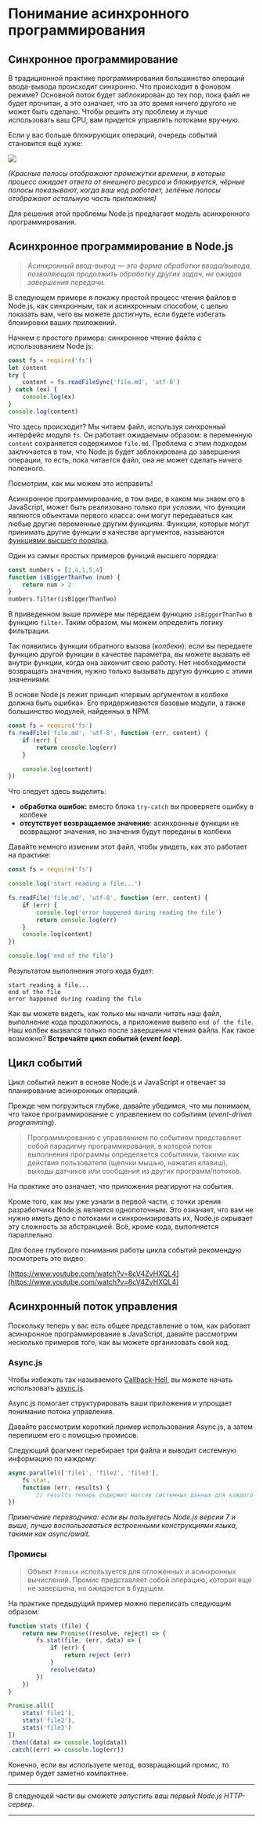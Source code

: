 # Понимание асинхронного программирования

## Синхронное программирование

В традиционной практике программирования большинство операций ввода-вывода происходит синхронно. 
Что происходит в фоновом режиме? Основной поток будет заблокирован до тех пор, пока файл не будет прочитан, а это означает, что за это время ничего другого не может быть сделано. Чтобы решить эту проблему и лучше использовать ваш CPU, вам придется управлять потоками вручную.

Если у вас больше блокирующих операций, очередь событий становится ещё хуже:

![](NodeHeroEbook-TheComplete-009.jpg)

*(Красные полосы отображают промежутки времени, в которые процесс ожидает ответа от внешнего ресурса и блокируется, чёрные полосы показывают, когда ваш код работает, зелёные полосы отображают остальную часть приложения)*

Для решения этой проблемы Node.js предлагает модель асинхронного программирования.

## Асинхронное программирование в Node.js

> *Асинхронный ввод-вывод — это форма обработки ввода/вывода, позволяющая продолжить обработку других задач, не ожидая завершения передачи.*

В следующем примере я покажу простой процесс чтения файлов в Node.js, как синхронным, так и асинхронным способом, с целью показать вам, чего вы можете достигнуть, если будете избегать блокировки ваших приложений.

Начнем с простого примера: синхронное чтение файла с использованием Node.js:

```javascript
const fs = require('fs')
let content
try {
    content = fs.readFileSync('file.md', 'utf-8')
} catch (ex) {
    console.log(ex)
}
console.log(content)
```

Что здесь происходит? Мы читаем файл, используя синхронный интерфейс модуля `fs`. Он работает ожидаемым образом: в переменную `content` сохраняется содержимое `file.md`. Проблема с этим подходом заключается в том, что Node.js будет заблокирована до завершения операции, то есть, пока читается файл, она не может сделать ничего полезного.

Посмотрим, как мы можем это исправить!

Асинхронное программирование, в том виде, в каком мы знаем его в JavaScript, может быть реализовано только при условии, что функции являются объектами первого класса: они могут передаваться как любые другие переменные другим функциям. Функции, которые могут принимать другие функции в качестве аргументов, называются [функциями высшего порядка](https://blog.risingstack.com/functional-ui-and-components-as-higher-order-functions/).

Один из самых простых примеров функций высшего порядка:

```javascript
const numbers = [2,4,1,5,4]
function isBiggerThanTwo (num) {
    return num > 2
}
numbers.filter(isBiggerThanTwo)
```

В приведенном выше примере мы передаем функцию `isBiggerThanTwo` в функцию `filter`. Таким образом, мы можем определить логику фильтрации.

Так появились функции обратного вызова (*колбеки*): если вы передаете функцию другой функции в качестве параметра, вы можете вызвать её внутри функции, когда она закончит свою работу. Нет необходимости возвращать значения, нужно только вызывать другую функцию с этими значениями.

В основе Node.js лежит принцип «первым аргументом в колбеке должна быть ошибка». Его придерживаются базовые модули, а также большинство модулей, найденных в NPM.

```javascript
const fs = require('fs')
fs.readFile('file.md', 'utf-8', function (err, content) {
    if (err) {
        return console.log(err)
    }

    console.log(content)
})
```

Что следует здесь выделить:

* **обработка ошибок:** вместо блока `try-catch` вы проверяете ошибку в колбеке
* **отсутствует возвращаемое значение**: асинхронные функции не возвращают значения, но значения будут переданы в колбеки

Давайте немного изменим этот файл, чтобы увидеть, как это работает на практике:

```javascript
const fs = require('fs')

console.log('start reading a file...')

fs.readFile('file.md', 'utf-8', function (err, content) {
    if (err) {
        console.log('error happened during reading the file')
        return console.log(err)
    }
    console.log(content)
})

console.log('end of the file')
```

Результатом выполнения этого кода будет:

```
start reading a file...
end of the file
error happened during reading the file
```

Как вы можете видеть, как только мы начали читать наш файл, выполнение кода продолжилось, а приложение вывело `end of the file`. Наш колбек вызвался только после завершения чтения файла. Как такое возможно? **Встречайте цикл событий (*event loop*).**

## Цикл событий

Цикл событий лежит в основе Node.js и JavaScript и отвечает за планирование асинхронных операций.

Прежде чем погрузиться глубже, давайте убедимся, что мы понимаем, что такое программирование с управлением по событиям (*event-driven programming*).

> Программирование с управлением по событиям представляет собой парадигму программирования, в которой поток выполнения программы определяется событиями, такими как действия пользователя (щелчки мышью, нажатия клавиш), выходы датчиков или сообщения из других программ/потоков.

На практике это означает, что приложения реагируют на события.

Кроме того, как мы уже узнали в первой части, с точки зрения разработчика Node.js является однопоточным. Это означает, что вам не нужно иметь дело с потоками и синхронизировать их, Node.js скрывает эту сложность за абстракцией. Всё, кроме кода, выполняется параллельно.

Для более глубокого понимания работы цикла событий рекомендую посмотреть это видео:

[https://www.youtube.com/watch?v=8cV4ZvHXQL4](https://www.youtube.com/watch?v=8cV4ZvHXQL4)

## Асинхронный поток управления

Поскольку теперь у вас есть общее представление о том, как работает асинхронное программирование в JavaScript, давайте рассмотрим несколько примеров того, как вы можете организовать свой код.

### Async.js

Чтобы избежать так называемого [Callback-Hell](http://callbackhell.com/), вы можете начать использовать [async.js](https://github.com/caolan/async).

Async.js помогает структурировать ваши приложения и упрощает понимание потока управления.

Давайте рассмотрим короткий пример использования Async.js, а затем перепишем его с помощью промисов.

Следующий фрагмент перебирает три файла и выводит системную информацию по каждому:

```javascript
async.parallel(['file1', 'file2', 'file3'],
    fs.stat,
    function (err, results) {
        // results теперь содержит массив системных данных для каждого файла
})
```

*Примечание переводчика: если вы пользуетесь Node.js версии 7 и выше, лучше воспользоваться встроенными конструкциями языка, такими как async/await.*

### Промисы

> Объект `Promise` используется для отложенных и асинхронных вычислений. Промис представляет собой операцию, которая еще не завершена, но ожидается в будущем.

На практике предыдущий пример можно переписать следующим образом:

```javascript
function stats (file) {
    return new Promise((resolve, reject) => {
        fs.stat(file, (err, data) => {
            if (err) {
                return reject (err)
            }
            resolve(data)
        })
    })
}

Promise.all([
    stats('file1'),
    stats('file2'),
    stats('file3')
])
.then((data) => console.log(data))
.catch((err) => console.log(err))
```

Конечно, если вы используете метод, возвращающий промис, то пример будет заметно компактнее.

---

В следующей части вы сможете *запустить ваш первый Node.js HTTP-сервер*.

---

